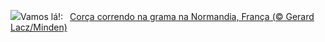 ![](https://www.bing.com/th?id=OHR.Fawn_PT-BR1155184891_UHD.jpg&w=1000)Vamos lá!:&nbsp;&ensp;[Corça correndo na grama na Normandia, França (© Gerard Lacz/Minden)](https://www.bing.com/th?id=OHR.Fawn_PT-BR1155184891_UHD.jpg)
<br><br/>
